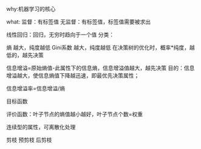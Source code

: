 why:机器学习的核心

what:
监督：有标签值
无监督：有标签值，标签值需要被求出

线性回归：回归，无穷时趋向于一个值
分类：


熵	  越大，纯度越低
Gini系数   越大，纯度越低
在决策树的优化时，概率*纯度，越低的，越先决策

信息增溢=原始熵值-此属性下的信息熵，信息增溢值越大，越先决策
目的：信息增溢越大，使信息熵值下降越迅速，即最优先决策属性；

信息增溢率=信息增溢/熵

目标函数

评价函数：叶子节点的熵值越小越好，叶子节点个数=权重

连续型的属性，可离散化处理

剪枝
预剪枝
后剪枝

